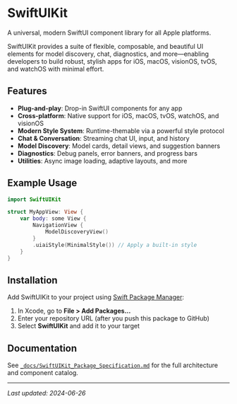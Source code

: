 # SwiftUIKit

A universal, modern SwiftUI component library for all Apple platforms.

SwiftUIKit provides a suite of flexible, composable, and beautiful UI elements for model discovery, chat, diagnostics, and more—enabling developers to build robust, stylish apps for iOS, macOS, visionOS, tvOS, and watchOS with minimal effort.

## Features

- **Plug-and-play**: Drop-in SwiftUI components for any app
- **Cross-platform**: Native support for iOS, macOS, tvOS, watchOS, and visionOS
- **Modern Style System**: Runtime-themable via a powerful style protocol
- **Chat & Conversation**: Streaming chat UI, input, and history
- **Model Discovery**: Model cards, detail views, and suggestion banners
- **Diagnostics**: Debug panels, error banners, and progress bars
- **Utilities**: Async image loading, adaptive layouts, and more

## Example Usage

```swift
import SwiftUIKit

struct MyAppView: View {
    var body: some View {
        NavigationView {
            ModelDiscoveryView()
        }
        .uiaiStyle(MinimalStyle()) // Apply a built-in style
    }
}
```

## Installation

Add SwiftUIKit to your project using [Swift Package Manager](https://developer.apple.com/documentation/swift_packages/adding_package_dependencies_to_your_app):

1. In Xcode, go to **File > Add Packages...**
2. Enter your repository URL (after you push this package to GitHub)
3. Select **SwiftUIKit** and add it to your target

## Documentation

See [`_docs/SwiftUIKit_Package_Specification.md`](./_docs/SwiftUIKit_Package_Specification.md) for the full architecture and component catalog.

---

*Last updated: 2024-06-26* 